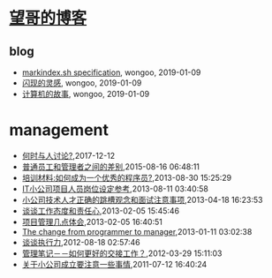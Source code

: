 # [望哥的博客](http://blog.sisopipo.com)

## blog
* [markindex.sh specification](/markindex), wongoo, 2019-01-09
* [闪现的灵感](/flash-idea), wongoo, 2019-01-09
* [计算机的故事](/cs-stories), wongoo, 2019-01-09
# management
* [何时与人讨论?](/2017/2017-12-12-discuss-with-others),2017-12-12
* [普通员工和管理者之间的差别](/2015/2015-08-16-diff-between-employee-and-manager),2015-08-16 06:48:11
* [培训材料:如何成为一个优秀的程序员?](/2013/2013-08-30-how-to-be-a-good-programmer),2013-08-30 15:25:29
* [IT小公司项目人员岗位设定参考](/2013/2013-08-11-jobs-for-little-company),2013-08-11 03:40:58
* [小公司技术人才正确的跳槽观念和面试注意事项](/2013/2013-04-18-notice-tips-when-job-hopping),2013-04-18 16:23:53
* [谈谈工作态度和责任心](/2013/2013-02-05-responsibility-and-attibute),2013-02-05 15:45:46
* [项目管理几点体会](/2013/2013-02-05-experience-of-project-management),2013-02-05 16:40:51
* [The change from programmer to manager](/2013/2013-01-11-the-change-from-programmer-to-manager),2013-01-11 03:02:38
* [谈谈执行力](/2012/2012-08-18-about-execution),2012-08-18 02:57:46
* [管理笔记－－如何更好的交接工作？](/2012/2012-03-29-how-to-hand-over-and-take-over-work),2012-03-29 15:11:03
* [关于小公司成立要注意一些事情](/2011/2011-07-12-tips_should_noticed_when_building_little_company),2011-07-12 16:40:24
